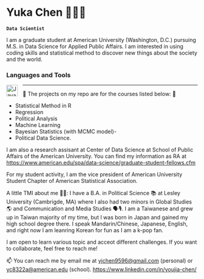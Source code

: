 # Yuka Chen 🧑🏻‍💻 

**`Data Scientist`**


I am a graduate student at American University (Washington, D.C.) pursuing M.S. in Data Science for Applied Public Affairs. 
I am interested in using coding skills and statistical method to discover new things about the society and the world. 

### Languages and Tools


<img align="left" alt="Java" width="30px" style="padding-right:10px;" src="https://cdn.jsdelivr.net/gh/devicons/devicon/icons/rstudio/rstudio-original.svg" />
          

----


🌱 The projects on my repo are for the courses listed below: 🌱
 - Statistical Method in R
 - Regression
 - Political Analysis
 - Machine Learning 
 - Bayesian Statistics (with MCMC model)-
 - Political Data Science.  

I am also a research assisant at Center of Data Science at School of Public Affairs of the American University. 
You can find my information as RA at https://www.american.edu/spa/data-science/graduate-student-fellows.cfm

For my student activity, I am the vice president of American University Student Chapter of American Statistical Association.


A little TMI about me 💁🏻:
I have a B.A. in Political Science 📚 at Lesley University (Cambrigde, MA) where I also had two minors in Global Studies 🌎 and Communication and Media Studies 🗣🎙. 
I am a Taiwanese and grew up in Taiwan majority of my time, but I was born in Japan and gained my high school degree there. 
I speak Mandarin/Chinese, Japanese, English, and right now I am leanring Korean for fun as I am a k-pop fan.


I am open to learn various topic and acceot different challenges. If you want to collaborate, feel free to reach me!

📫 You can reach me by email me at yjchen9596@gmail.com (personal) or yc8322a@american.edu (school).
https://www.linkedin.com/in/youjia-chen/


<!---
yjchen9596/yjchen9596 is a ✨ special ✨ repository because its `README.md` (this file) appears on your GitHub profile.
You can click the Preview link to take a look at your changes.
--->
